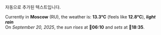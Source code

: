 
자동으로 추가된 텍스트입니다.

<!--START_SECTION:weather:moscow-->
Currently in **Moscow** (RU), the weather is: **13.3°C** (feels like **12.8°C**), ***light rain***<br/>
On *September 20, 2025*, the *sun rises* at 🌅**06:10** and *sets* at 🌇**18:35**.
<!--END_SECTION:weather-->
